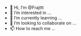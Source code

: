 - 👋 Hi, I’m @Frajttt
- 👀 I’m interested in ...
- 🌱 I’m currently learning ...
- 💞️ I’m looking to collaborate on ...
- 📫 How to reach me ...

<!---
Frajttt/Frajttt is a ✨ special ✨ repository because its `README.md` (this file) appears on your GitHub profile.
You can click the Preview link to take a look at your changes.
--->
